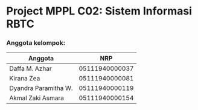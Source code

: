 # Project MPPL C02: Sistem Informasi RBTC
### Anggota kelompok:
Anggota | NRP | 
------------- | ------------- | 
Daffa M. Azhar | 05111940000037 | 
Kirana Zea  | 05111940000081 | 
Dyandra Paramitha W. | 05111940000119 |
Akmal Zaki Asmara | 05111940000154 |
